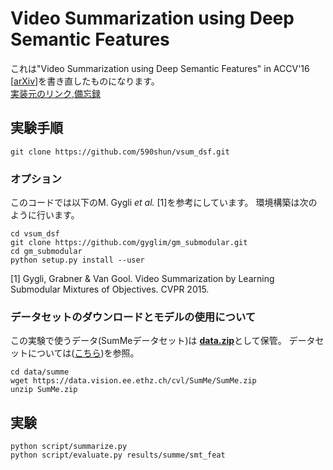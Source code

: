 # Video Summarization using Deep Semantic Features
これは"Video Summarization using Deep Semantic Features" in ACCV'16 [[arXiv](arxiv.org/abs/1609.08758)]を書き直したものになります。  
[実装元のリンク](http://github.com/mayu-ot/vsum_dsf),[備忘録](https://github.com/590shun/paper_challenge/issues/7)

## 実験手順

	git clone https://github.com/590shun/vsum_dsf.git

### オプション
このコードでは以下のM. Gygli *et al.* [1]を参考にしています。
環境構築は次のように行います。

	cd vsum_dsf
	git clone https://github.com/gyglim/gm_submodular.git
	cd gm_submodular
	python setup.py install --user

[1] Gygli, Grabner & Van Gool. Video Summarization by Learning Submodular Mixtures of Objectives. CVPR 2015.

### データセットのダウンロードとモデルの使用について

この実験で使うデータ(SumMeデータセット)は [**data.zip**](https://www.dropbox.com/s/zxp8dq18t0tqlk2/data.zip?dl=0)として保管。
データセットについては([こちら](https://people.ee.ethz.ch/~gyglim/vsum/index.php))を参照。  
 

	cd data/summe
	wget https://data.vision.ee.ethz.ch/cvl/SumMe/SumMe.zip
	unzip SumMe.zip

## 実験

	python script/summarize.py
	python script/evaluate.py results/summe/smt_feat
